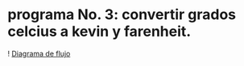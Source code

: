 # programa No. 3: convertir grados celcius a kevin y farenheit.

! [Diagrama de flujo](diagrama.png "diagrama de flujo")
